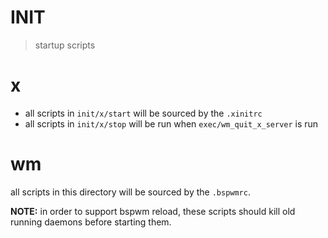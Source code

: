 # INIT
> startup scripts

# x
* all scripts in `init/x/start` will be sourced by the `.xinitrc`
* all scripts in `init/x/stop` will be run when `exec/wm_quit_x_server` is run

# wm
all scripts in this directory will be sourced by the `.bspwmrc`.

**NOTE:** in order to support bspwm reload, these scripts should kill old running
daemons before starting them.


